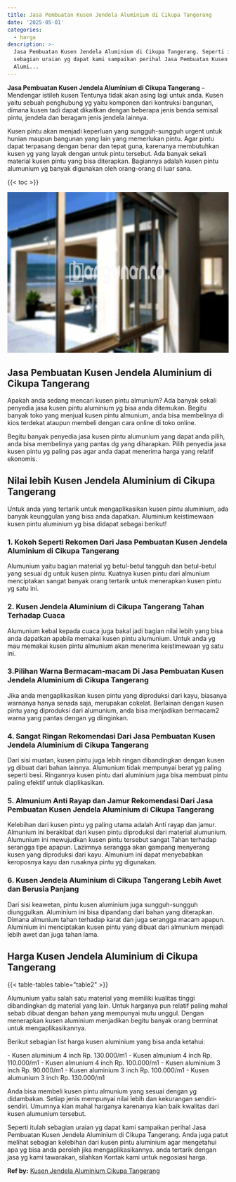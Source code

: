 ```yaml
---
title: Jasa Pembuatan Kusen Jendela Aluminium di Cikupa Tangerang
date: '2025-05-01'
categories:
  - harga
description: >-
  Jasa Pembuatan Kusen Jendela Aluminium di Cikupa Tangerang. Seperti itulah
  sebagian uraian yg dapat kami sampaikan perihal Jasa Pembuatan Kusen Jendela
  Alumi...
---
```


**Jasa Pembuatan Kusen Jendela Aluminium di Cikupa Tangerang** – Mendengar istileh kusen Tentunya tidak akan asing lagi untuk anda. Kusen yaitu sebuah penghubung yg yaitu komponen dari kontruksi bangunan, dimana kusen tadi dapat dikaitkan dengan beberapa jenis benda semisal pintu, jendela dan beragam jenis jendela lainnya.

Kusen pintu akan menjadi keperluan yang sungguh-sungguh urgent untuk hunian maupun bangunan yang lain yang memerlukan pintu. Agar pintu dapat terpasang dengan benar dan tepat guna, karenanya membutuhkan kusen yg yang layak dengan untuk pintu tersebut. Ada banyak sekali material kusen pintu yang bisa diterapkan. Bagiannya adalah kusen pintu alumunium yg banyak digunakan oleh orang-orang di luar sana.

{{< toc >}}

![Jasa Pembuatan Kusen Jendela Aluminium di Cikupa Tangerang](/images/harga-kusen-jendela-alumunium-02.png)

## Jasa Pembuatan Kusen Jendela Aluminium di Cikupa Tangerang

Apakah anda sedang mencari kusen pintu almunium? Ada banyak sekali penyedia jasa kusen pintu aluminium yg bisa anda ditemukan. Begitu banyak toko yang menjual kusen pintu almunium, anda bisa membelinya di kios terdekat ataupun membeli dengan cara online di toko online.

Begitu banyak penyedia jasa kusen pintu alumunium yang dapat anda pilih, anda bisa membelinya yang pantas dg yang diharapkan. Pilih penyedia jasa kusen pintu yg paling pas agar anda dapat menerima harga yang relatif ekonomis.

## Nilai lebih Kusen Jendela Aluminium di Cikupa Tangerang

Untuk anda yang tertarik untuk mengaplikasikan kusen pintu aluminium, ada banyak keunggulan yang bisa anda dapatkan. Aluminium keistimewaan kusen pintu aluminium yg bisa didapat sebagai berikut!

### 1\. Kokoh Seperti Rekomen Dari Jasa Pembuatan Kusen Jendela Aluminium di Cikupa Tangerang

Alumunium yaitu bagian material yg betul-betul tangguh dan betul-betul yang sesuai dg untuk kusen pintu. Kuatnya kusen pintu dari almunium menciptakan sangat banyak orang tertarik untuk menerapkan kusen pintu yg satu ini.

### 2\. Kusen Jendela Aluminium di Cikupa Tangerang Tahan Terhadap Cuaca

Alumunium kebal kepada cuaca juga bakal jadi bagian nilai lebih yang bisa anda dapatkan apabila memakai kusen pintu alumunium. Untuk anda yg mau memakai kusen pintu almunium akan menerima keistimewaan yg satu ini.

### 3.Pilihan Warna Bermacam-macam Di Jasa Pembuatan Kusen Jendela Aluminium di Cikupa Tangerang

Jika anda mengaplikasikan kusen pintu yang diproduksi dari kayu, biasanya warnanya hanya senada saja, merupakan cokelat. Berlainan dengan kusen pintu yang diproduksi dari alumunium, anda bisa menjadikan bermacam2 warna yang pantas dengan yg diinginkan.

### 4\. Sangat Ringan Rekomendasi Dari Jasa Pembuatan Kusen Jendela Aluminium di Cikupa Tangerang

Dari sisi muatan, kusen pintu juga lebih ringan dibandingkan dengan kusen yg dibuat dari bahan lainnya. Alumunium tidak mempunyai berat yg paling seperti besi. Ringannya kusen pintu dari aluminium juga bisa membuat pintu paling efektif untuk diaplikasikan.

### 5\. Almunium Anti Rayap dan Jamur Rekomendasi Dari Jasa Pembuatan Kusen Jendela Aluminium di Cikupa Tangerang

Kelebihan dari kusen pintu yg paling utama adalah Anti rayap dan jamur. Almunium ini berakibat dari kusen pintu diproduksi dari material alumunium. Alumunium ini mewujudkan kusen pintu tersebut sangat Tahan terhadap serangga tipe apapun. Lazimnya serangga akan gampang menyerang kusen yang diproduksi dari kayu. Almunium ini dapat menyebabkan keroposnya kayu dan rusaknya pintu yg digunakan.

### 6\. Kusen Jendela Aluminium di Cikupa Tangerang Lebih Awet dan Berusia Panjang

Dari sisi keawetan, pintu kusen aluminium juga sungguh-sungguh diunggulkan. Aluminium ini bisa dipandang dari bahan yang diterapkan. Dimana almunium tahan terhadap karat dan juga serangga macam apapun. Aluminium ini menciptakan kusen pintu yang dibuat dari almunium menjadi lebih awet dan juga tahan lama.

## Harga Kusen Jendela Aluminium di Cikupa Tangerang

{{< table-tables table="table2" >}}

Alumunium yaitu salah satu material yang memiliki kualitas tinggi dibandingkan dg material yang lain. Untuk harganya pun relatif paling mahal sebab dibuat dengan bahan yang mempunyai mutu unggul. Dengan menerapkan kusen aluminium menjadikan begitu banyak orang berminat untuk mengaplikasikannya.

Berikut sebagian list harga kusen aluminium yang bisa anda ketahui:

\- Kusen aluminium 4 inch Rp. 130.000/m1 - Kusen almunium 4 inch Rp. 110.000/m1 - Kusen almunium 4 inch Rp. 100.000/m1 - Kusen aluminium 3 inch Rp. 90.000/m1 - Kusen aluminium 3 inch Rp. 100.000/m1 - Kusen alumunium 3 inch Rp. 130.000/m1

Anda bisa membeli kusen pintu almunium yang sesuai dengan yg didambakan. Setiap jenis mempunyai nilai lebih dan kekurangan sendiri-sendiri. Umumnya kian mahal harganya karenanya kian baik kwalitas dari kusen alumunium tersebut.

Seperti itulah sebagian uraian yg dapat kami sampaikan perihal Jasa Pembuatan Kusen Jendela Aluminium di Cikupa Tangerang. Anda juga patut melihat sebagian kelebihan dari kusen pintu aluminium agar mengetahui apa yg bisa anda peroleh jika mengaplikasikannya. anda tertarik dengan jasa yg kami tawarakan, silahkan Kontak kami untuk negosiasi harga.

**Ref by:** [Kusen Jendela Aluminium Cikupa Tangerang](https://id.wikipedia.org/wiki/Kusen)
